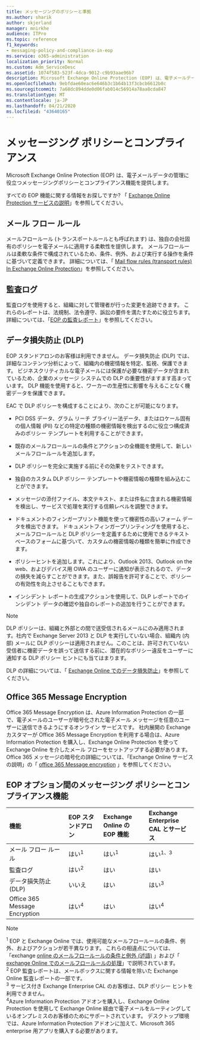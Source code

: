 ```yaml
---
title: メッセージングのポリシーと準拠
ms.author: sharik
author: skjerland
manager: mnirkhe
audience: ITPro
ms.topic: reference
f1_keywords:
- messaging-policy-and-compliance-in-eop
ms.service: o365-administration
localization_priority: Normal
ms.custom: Adm_ServiceDesc
ms.assetid: 1074f583-523f-4dca-9012-c9b93aae96b7
description: Microsoft Exchange Online Protection (EOP) は、電子メールデータの管理に役立つメッセージングポリシーとコンプライアンス機能を提供します。
ms.openlocfilehash: 9ebfdae60eac6e646b3c1b64b13f3cbcb6612b0c
ms.sourcegitcommit: 7a68dc894dde0d06fab014c56914a78aa8cda847
ms.translationtype: MT
ms.contentlocale: ja-JP
ms.lasthandoff: 04/21/2020
ms.locfileid: "43640165"
---
```

# <a name="messaging-policy-and-compliance"></a>メッセージング ポリシーとコンプライアンス

Microsoft Exchange Online Protection (EOP) は、電子メールデータの管理に役立つメッセージングポリシーとコンプライアンス機能を提供します。

すべての EOP 機能に関する情報をお探しですか? 「 [Exchange Online Protection サービスの説明](exchange-online-protection-service-description.md)」を参照してください。

## <a name="mail-flow-rules"></a>メール フロー ルール

メールフロールール (トランスポートルールとも呼ばれます) は、独自の会社固有のポリシーを電子メールに適用する柔軟性を提供します。 メールフロールールは柔軟な条件で構成されているため、条件、例外、および実行する操作を条件に基づいて定義できます。 詳細については、「 [Mail flow rules (transport rules) In Exchange Online Protection](https://docs.microsoft.com/microsoft-365/security/office-365-security/mail-flow-rules-transport-rules-0)」を参照してください。

## <a name="audit-logging"></a>監査ログ

監査ログを使用すると、組織に対して管理者が行った変更を追跡できます。 これらのレポートは、法規制、法令遵守、訴訟の要件を満たすために役立ちます。 詳細については、「[EOP の監査レポート](https://docs.microsoft.com/microsoft-365/security/office-365-security/auditing-reports-in-eop)」を参照してください。

## <a name="data-loss-prevention-dlp"></a>データ損失防止 (DLP)

EOP スタンドアロンのお客様は利用できません。 データ損失防止 (DLP) では、詳細なコンテンツ分析によって、組織内の機密情報を特定、監視、保護できます。 ビジネスクリティカルな電子メールには保護が必要な機密データが含まれているため、企業のメッセージ システムでの DLP の重要性がますます高まっています。 DLP 機能を使用すると、ワーカーの生産性に影響を与えることなく機密データを保護できます。

EAC で DLP ポリシーを構成することにより、次のことが可能になります。

- PCI DSS データ、グラム リーチ ブライリー法データ、またはロケール固有の個人情報 (PII) などの特定の種類の機密情報を検出するのに役立つ構成済みのポリシー テンプレートを利用することができます。

- 既存のメールフロールールの条件とアクションの全機能を使用して、新しいメールフロールールを追加します。

- DLP ポリシーを完全に実施する前にその効果をテストできます。

- 独自のカスタム DLP ポリシー テンプレートや機密情報の種類を組み込むことができます。

- メッセージの添付ファイル、本文テキスト、または件名に含まれる機密情報を検出し、サービスで処理を実行する信頼レベルを調整できます。

- ドキュメントのフィンガープリント機能を使って機密性の高いフォーム データを検出できます。 ドキュメントフィンガープリンティングを使用すると、メールフロールールと DLP ポリシーを定義するために使用できるテキストベースのフォームに基づいて、カスタムの機密情報の種類を簡単に作成できます。

- ポリシーヒントを追加します。これにより、Outlook 2013、Outlook on the web、およびデバイス用 OWA のユーザーに通知が表示されるので、データの損失を減らすことができます。また、誤報告を許可することで、ポリシーの有効性を向上させることもできます。

- インシデント レポートの生成アクションを使用して、DLP レポートでのインシデント データの確認や独自のレポートの追加を行うことができます。

> [!NOTE]
> DLP ポリシーは、組織と外部との間で送受信されるメールにのみ適用されます。社内で Exchange Server 2013 と DLP を実行していない場合、組織内 (内部) メールに DLP ポリシーは適用されません。このことは、許可されていない受信者に機密データを誤って送信する前に、潜在的なポリシー違反をユーザーに通知する DLP ポリシー ヒントにも当てはまります。

DLP の詳細については、「 [Exchange Online でのデータ損失防止](https://docs.microsoft.com/exchange/security-and-compliance/data-loss-prevention/data-loss-prevention)」を参照してください。

## <a name="office-365-message-encryption"></a>Office 365 Message Encryption

Office 365 Message Encryption は、Azure Information Protection の一部で、電子メールのユーザーが暗号化された電子メール メッセージを任意のユーザーに送信できるようにするオンライン サービスです。 社内展開の Exchange カスタマーが Office 365 Message Encryption を利用する場合は、Azure Information Protection を購入し、Exchange Online Protection を使って Exchange Online を介したメール フローをセットアップする必要があります。 Office 365 メッセージの暗号化の詳細については、「Exchange Online サービスの説明」の「 [office 365 Message encryption](../exchange-online-service-description/message-policy-and-compliance.md#office-365-message-encryption) 」を参照してください。

## <a name="messaging-policy-and-compliance-features-across-eop-options"></a>EOP オプション間のメッセージング ポリシーとコンプライアンス機能

|**機能**|**EOP スタンドアロン**|**Exchange Online の<br/> EOP 機能**|**Exchange Enterprise <br/> CAL とサービス**|
|:-----|:-----|:-----|:-----|
|メール フロー ルール|はい<sup>1</sup>|はい<sup>1</sup>|はい<sup>1、3</sup>|
|監査ログ|はい<sup>2</sup>|はい|はい|
|データ損失防止 (DLP)|いいえ|はい|はい<sup>3</sup>|
|Office 365 Message Encryption|はい<sup>4</sup>|はい|はい<sup>4</sup>|

> [!NOTE]
> <sup>1</sup> EOP と Exchange Online では、使用可能なメールフロールールの条件、例外、およびアクションが若干異なります。 これらの相違点については、「exchange [online のメールフロールールの条件と例外 (述語)](https://docs.microsoft.com/Exchange/security-and-compliance/mail-flow-rules/conditions-and-exceptions) 」および「 [exchange Online でのメールフロールールの処理](https://docs.microsoft.com/Exchange/security-and-compliance/mail-flow-rules/mail-flow-rule-actions)」で説明されています。 <br/>
> <sup>2</sup> EOP 監査レポートは、メールボックスに関する情報を除いた Exchange Online 監査レポートの一部です。 <br/>
> <sup>3</sup> サービス付き Exchange Enterprise CAL のお客様は、DLP ポリシー ヒントを利用できません。 <br/>
> <sup>4</sup>Azure Information Protection アドオンを購入し、Exchange Online Protection を使用して Exchange Online 経由で電子メールをルーティングしているオンプレミスのお客様のためにサポートされています。 デスクトップ環境では、Azure Information Protection アドオンに加えて、Microsoft 365 enterprise 用アプリを購入する必要があります。 <br/>
